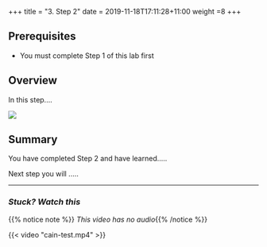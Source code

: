+++
title = "3. Step 2"
date = 2019-11-18T17:11:28+11:00
weight =8
+++


## Prerequisites
- You must complete Step 1 of this lab first


## Overview

In this step....

![](/images/module-template/ScreenShot1.png)


## Summary
You have completed Step 2 and have learned.....

Next step you will .....

---

### *Stuck? Watch this*

{{% notice note %}} 
*This video has no audio*{{% /notice %}}


{{< video "cain-test.mp4" >}}

